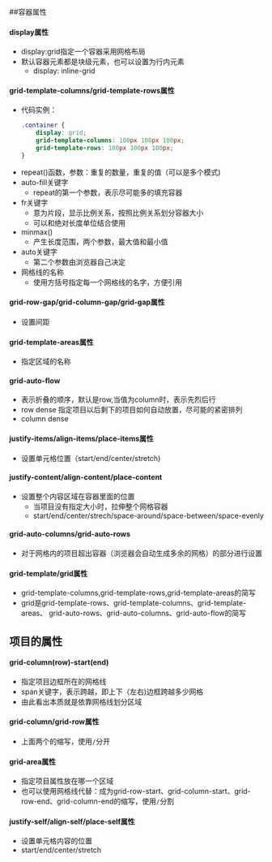 ##容器属性
#### display属性
- display:grid指定一个容器采用网格布局
- 默认容器元素都是块级元素，也可以设置为行内元素
    - display: inline-grid
#### grid-template-columns/grid-template-rows属性
- 代码实例：
    ```css
    .container {
        display: grid;
        grid-template-columns: 100px 100px 100px;
        grid-template-rows: 100px 100px 100px;
    }
    ```
- repeat()函数，参数：重复的数量，重复的值（可以是多个模式)
- auto-fill关键字
    - repeat的第一个参数，表示尽可能多的填充容器
- fr关键字
    - 意为片段，显示比例关系，按照比例关系划分容器大小
    - 可以和绝对长度单位结合使用
- minmax()
    - 产生长度范围，两个参数，最大值和最小值
- auto关键字
    - 第二个参数由浏览器自己决定
- 网格线的名称
    - 使用方括号指定每一个网格线的名字，方便引用
#### grid-row-gap/grid-column-gap/grid-gap属性
- 设置间距

#### grid-template-areas属性
- 指定区域的名称
#### grid-auto-flow
- 表示折叠的顺序，默认是row,当值为column时，表示先烈后行
- row dense 指定项目以后剩下的项目如何自动放置，尽可能的紧密排列
- column dense
#### justify-items/align-items/place-items属性
- 设置单元格位置（start/end/center/stretch)

#### justify-content/align-content/place-content
- 设置整个内容区域在容器里面的位置
    - 当项目没有指定大小时，拉伸整个网格容器
    - start/end/center/strech/space-around/space-between/space-evenly
#### grid-auto-columns/grid-auto-rows
- 对于网格内的项目超出容器（浏览器会自动生成多余的网格）的部分进行设置
#### grid-template/grid属性
- grid-template-columns,grid-template-rows,grid-template-areas的简写
- grid是grid-template-rows、grid-template-columns、grid-template-areas、 grid-auto-rows、grid-auto-columns、grid-auto-flow的简写
## 项目的属性
#### grid-column(row)-start(end)
- 指定项目边框所在的网格线
- span关键字，表示跨越，即上下（左右)边框跨越多少网格
- 由此看出本质就是依靠网格线划分区域
#### grid-column/grid-row属性
- 上面两个的缩写，使用`/`分开
#### grid-area属性
- 指定项目属性放在哪一个区域
- 也可以使用网格线代替：成为grid-row-start、grid-column-start、grid-row-end、grid-column-end的缩写，使用`/`分割
#### justify-self/align-self/place-self属性
- 设置单元格内容的位置
- start/end/center/stretch
